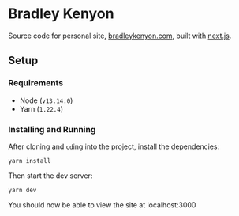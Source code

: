 # Bradley Kenyon

Source code for personal site, [bradleykenyon.com](https://bradleykenyon.com), built with [next.js](https://nextjs.org/).

## Setup

### Requirements
- Node (`v13.14.0`)
- Yarn (`1.22.4`)

### Installing and Running

After cloning and `cd`ing into the project, install the dependencies:
```
yarn install
```

Then start the dev server:
```
yarn dev
```

You should now be able to view the site at localhost:3000
